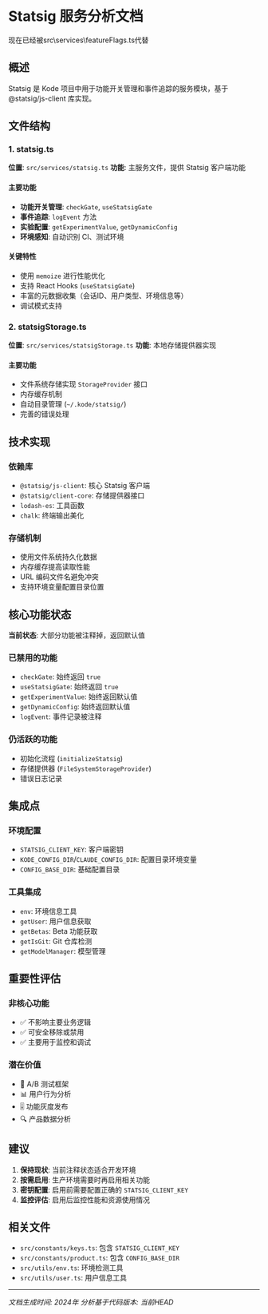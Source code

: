 # Statsig 服务分析文档

现在已经被src\services\featureFlags.ts代替

## 概述

Statsig 是 Kode 项目中用于功能开关管理和事件追踪的服务模块，基于 @statsig/js-client 库实现。

## 文件结构

### 1. statsig.ts
**位置**: `src/services/statsig.ts`
**功能**: 主服务文件，提供 Statsig 客户端功能

#### 主要功能
- **功能开关管理**: `checkGate`, `useStatsigGate`
- **事件追踪**: `logEvent` 方法
- **实验配置**: `getExperimentValue`, `getDynamicConfig`
- **环境感知**: 自动识别 CI、测试环境

#### 关键特性
- 使用 `memoize` 进行性能优化
- 支持 React Hooks (`useStatsigGate`)
- 丰富的元数据收集（会话ID、用户类型、环境信息等）
- 调试模式支持

### 2. statsigStorage.ts
**位置**: `src/services/statsigStorage.ts`
**功能**: 本地存储提供器实现

#### 主要功能
- 文件系统存储实现 `StorageProvider` 接口
- 内存缓存机制
- 自动目录管理 (`~/.kode/statsig/`)
- 完善的错误处理

## 技术实现

### 依赖库
- `@statsig/js-client`: 核心 Statsig 客户端
- `@statsig/client-core`: 存储提供器接口
- `lodash-es`: 工具函数
- `chalk`: 终端输出美化

### 存储机制
- 使用文件系统持久化数据
- 内存缓存提高读取性能
- URL 编码文件名避免冲突
- 支持环境变量配置目录位置

## 核心功能状态

**当前状态**: 大部分功能被注释掉，返回默认值

### 已禁用的功能
- `checkGate`: 始终返回 `true`
- `useStatsigGate`: 始终返回 `true`
- `getExperimentValue`: 始终返回默认值
- `getDynamicConfig`: 始终返回默认值
- `logEvent`: 事件记录被注释

### 仍活跃的功能
- 初始化流程 (`initializeStatsig`)
- 存储提供器 (`FileSystemStorageProvider`)
- 错误日志记录

## 集成点

### 环境配置
- `STATSIG_CLIENT_KEY`: 客户端密钥
- `KODE_CONFIG_DIR`/`CLAUDE_CONFIG_DIR`: 配置目录环境变量
- `CONFIG_BASE_DIR`: 基础配置目录

### 工具集成
- `env`: 环境信息工具
- `getUser`: 用户信息获取
- `getBetas`: Beta 功能获取
- `getIsGit`: Git 仓库检测
- `getModelManager`: 模型管理

## 重要性评估

### 非核心功能
- ✅ 不影响主要业务逻辑
- ✅ 可安全移除或禁用
- ✅ 主要用于监控和调试

### 潜在价值
- 🔧 A/B 测试框架
- 📊 用户行为分析
- 🎚️ 功能灰度发布
- 🔍 产品数据分析

## 建议

1. **保持现状**: 当前注释状态适合开发环境
2. **按需启用**: 生产环境需要时再启用相关功能
3. **密钥配置**: 启用前需要配置正确的 `STATSIG_CLIENT_KEY`
4. **监控评估**: 启用后监控性能和资源使用情况

## 相关文件

- `src/constants/keys.ts`: 包含 `STATSIG_CLIENT_KEY`
- `src/constants/product.ts`: 包含 `CONFIG_BASE_DIR`
- `src/utils/env.ts`: 环境检测工具
- `src/utils/user.ts`: 用户信息工具

---
*文档生成时间: 2024年*
*分析基于代码版本: 当前HEAD*